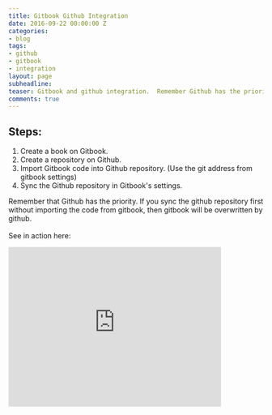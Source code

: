 ```yaml
---
title: Gitbook Github Integration
date: 2016-09-22 00:00:00 Z
categories:
- blog
tags:
- github
- gitbook
- integration
layout: page
subheadline: 
teaser: Gitbook and github integration.  Remember Github has the priority.
comments: true
---
```


## Steps:

1. Create a book on Gitbook.
2. Create a repository on Github.
3. Import Gitbook code into Github repository.  (Use the git address from gitbook settings)
4. Sync the Github repository in Gitbook's settings.

Remember that Github has the priority.  If you sync the github repository first without importing the code from gitbook, then gitbook will be overwritten by github.
<br><br>
See in action here:
<br>
<iframe width="420" height="315" src="http://www.youtube.com/embed/fvirwCe66IA" frameborder="0" allowfullscreen></iframe>

